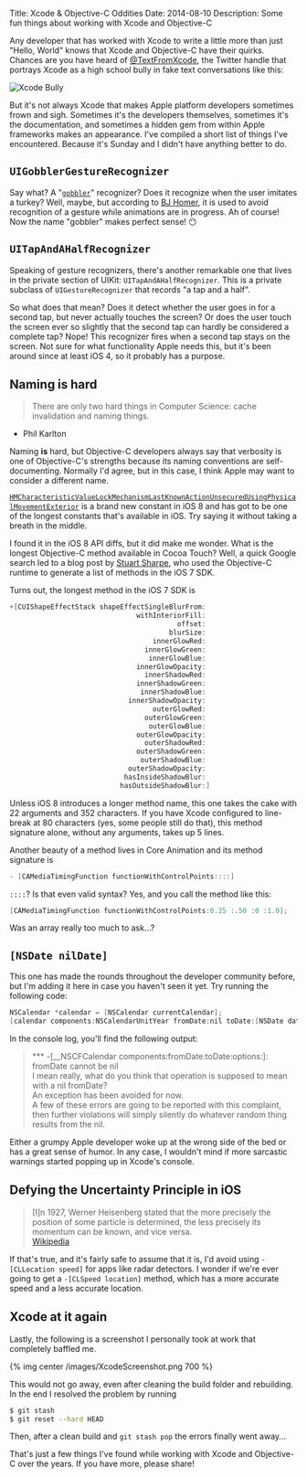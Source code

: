 Title: Xcode & Objective-C Oddities
Date: 2014-08-10
Description: Some fun things about working with Xcode and Objective-C


Any developer that has worked with Xcode to write a little more than just "Hello, World" knows that Xcode and Objective-C have their quirks. Chances are you have heard of [@TextFromXcode](http://twitter.com/TextFromXcode), the Twitter handle that portrays Xcode as a high school bully in fake text conversations like this:

![Xcode Bully](http://cl.ly/image/0I2P191S0Q2k/20140227.PNG)

But it's not always Xcode that makes Apple platform developers sometimes frown and sigh. Sometimes it's the developers themselves, sometimes it's the documentation, and sometimes a hidden gem from within Apple frameworks makes an appearance. I've compiled a short list of things I've encountered. Because it's Sunday and I didn't have anything better to do.

## `UIGobblerGestureRecognizer`
Say what? A "[`gobbler`](https://github.com/nst/iOS-Runtime-Headers/blob/master/Frameworks/UIKit.framework/UIGobblerGestureRecognizer.h)" recognizer? Does it recognize when the user imitates a turkey? Well, maybe, but according to [BJ Homer](http://twitter.com/ortwingentz/status/225508227234791424), it is used to avoid recognition of a gesture while animations are in progress. Ah of course! Now the name "gobbler" makes perfect sense! 😶

## `UITapAndAHalfRecognizer`
Speaking of gesture recognizers, there's another remarkable one that lives in the private section of UIKit: `UITapAndAHalfRecognizer`. This is a private subclass of `UIGestureRecognizer` that records "a tap and a half".

So what does that mean? Does it detect whether the user goes in for a second tap, but never actually touches the screen? Or does the user touch the screen ever so slightly that the second tap can hardly be considered a complete tap? Nope! This recognizer fires when a second tap stays on the screen. Not sure for what functionality Apple needs this, but it's been around since at least iOS 4, so it probably has a purpose.

## Naming is hard
> There are only two hard things in Computer Science: cache invalidation and naming things.  
- Phil Karlton

Naming **is** hard, but Objective-C developers always say that verbosity is one of Objective-C's strengths because its naming conventions are self-documenting. Normally I'd agree, but in this case, I think Apple may want to consider a different name.

[`HMCharacteristicValueLockMechanismLastKnownActionUnsecuredUsingPhysicalMovementExterior`](https://developer.apple.com/library/prerelease/ios/releasenotes/General/iOS80APIDiffs/frameworks/HomeKit.html) is a brand new constant in iOS 8 and has got to be one of the longest constants that's available in iOS. Try saying it without taking a breath in the middle. 

I found it in the iOS 8 API diffs, but it did make me wonder. What is the longest Objective-C method available in Cocoa Touch? Well, a quick Google search led to a blog post by [Stuart Sharpe](http://initwithstyle.net/2013/10/in-search-of-the-longest-method), who used the Objective-C runtime to generate a list of methods in the iOS 7 SDK.

Turns out, the longest method in the iOS 7 SDK is

``` objective-c
+[CUIShapeEffectStack shapeEffectSingleBlurFrom:
                               withInteriorFill:
                                         offset:
                                       blurSize:
                                   innerGlowRed:
                                 innerGlowGreen:
                                  innerGlowBlue:
                               innerGlowOpacity:
                                 innerShadowRed:
                               innerShadowGreen:
                                innerShadowBlue:
                             innerShadowOpacity:
                                   outerGlowRed:
                                 outerGlowGreen:
                                  outerGlowBlue:
                               outerGlowOpacity:
                                 outerShadowRed:
                               outerShadowGreen:
                                outerShadowBlue:
                             outerShadowOpacity:
                            hasInsideShadowBlur:
                           hasOutsideShadowBlur:]
```

Unless iOS 8 introduces a longer method name, this one takes the cake with 22 arguments and 352 characters. If you have Xcode configured to line-break at 80 characters (yes, some people still do that), this method signature alone, without any arguments, takes up 5 lines.

Another beauty of a method lives in Core Animation and its method signature is 

``` objective-c
- [CAMediaTimingFunction functionWithControlPoints::::]
```

`::::`? Is that even valid syntax? Yes, and you call the method like this:

``` objective-c
[CAMediaTimingFunction functionWithControlPoints:0.25 :.50 :0 :1.0];
```

Was an array really too much to ask...?

## `[NSDate nilDate]`
This one has made the rounds throughout the developer community before, but I'm adding it here in case you haven't seen it yet. Try running the following code:

``` objective-c
NSCalendar *calendar = [NSCalendar currentCalendar];
[calendar components:NSCalendarUnitYear fromDate:nil toDate:[NSDate date] options:0];
```

In the console log, you'll find the following output:

> *** -[__NSCFCalendar components:fromDate:toDate:options:]: fromDate cannot be nil  
I mean really, what do you think that operation is supposed to mean with a nil fromDate?  
An exception has been avoided for now.  
A few of these errors are going to be reported with this complaint, then further violations will simply silently do whatever random thing results from the nil.

Either a grumpy Apple developer woke up at the wrong side of the bed or has a great sense of humor. In any case, I wouldn't mind if more sarcastic warnings started popping up in Xcode's console.

## Defying the Uncertainty Principle in iOS
> [I]n 1927, Werner Heisenberg stated that the more precisely the position of some particle is determined, the less precisely its momentum can be known, and vice versa.  
> [Wikipedia](http://en.wikipedia.org/wiki/Uncertainty_principle)

If that's true, and it's fairly safe to assume that it is, I'd avoid using `-[CLLocation speed]` for apps like radar detectors. I wonder if we're ever going to get a `-[CLSpeed location]` method, which has a more accurate speed and a less accurate location.

## Xcode at it again
Lastly, the following is a screenshot I personally took at work that completely baffled me.

{% img center /images/XcodeScreenshot.png 700 %}

This would not go away, even after cleaning the build folder and rebuilding. In the end I resolved the problem by running

``` bash
$ git stash
$ git reset --hard HEAD
```

Then, after a clean build and `git stash pop` the errors finally went away...

That's just a few things I've found while working with Xcode and Objective-C over the years. If you have more, please share!
